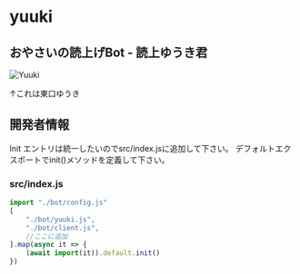 # yuuki

おやさいの読上げBot - 読上ゆうき君
---


![Yuuki](https://cdn.discordapp.com/attachments/718050872663212086/798517864570290197/2020-07-02_213857.png)

↑これは東口ゆうき

## 開発者情報

Init
エントリは統一したいのでsrc/index.jsに追加して下さい。
デフォルトエクスポートでinit()メソッドを定義して下さい。
### src/index.js
```javascript
import "./bot/config.js"
[
    "./bot/yuuki.js",
    "./bot/client.js",
    //ここに追加
].map(async it => {
    (await import(it)).default.init()
})
```
